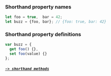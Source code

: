 ### Shorthand property names

```JavaScript
let foo = true,  bar = 42;
let buzz = {foo, bar}; // {foo: true, bar: 42}
```
### Shorthand property definitions

```JavaScript
var buzz = {
  get foo() {},
  set foo(value) {}
};
```

##### [`-> shorthand methods`](short_methods.md)
